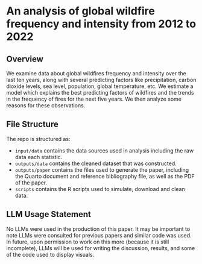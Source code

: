 # An analysis of global wildfire frequency and intensity from 2012 to 2022

## Overview

We examine data about global wildfires frequency and intensity over the last ten years, along with several predicting factors like precipitation, carbon dioxide levels, sea level, population, global temperature, etc. We estimate a model which explains the best predicting factors of wildfires and the trends in the frequency of fires for the next five years.
We then analyze some reasons for these observations. 

## File Structure

The repo is structured as:

-   `input/data` contains the data sources used in analysis including the raw data each statistic.
-   `outputs/data` contains the cleaned dataset that was constructed.
-   `outputs/paper` contains the files used to generate the paper, including the Quarto document and reference bibliography file, as well as the PDF of the paper. 
-   `scripts` contains the R scripts used to simulate, download and clean data.

## LLM Usage Statement
No LLMs were used in the production of this paper. It may be important to note LLMs were consulted for previous papers and similar code was used. In future, upon permission to work on this more (because it is still incomplete), LLMs will be used for writing the discussion, results, and some of the code used to display visuals.
